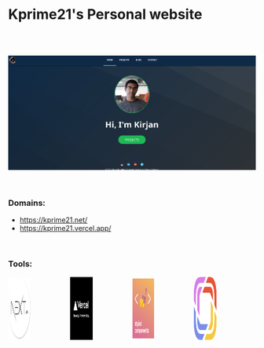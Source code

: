 # Kprime21's Personal website 



<br>
<br>


![text](public/website.png)

<br>

### Domains:

- https://kprime21.net/
- https://kprime21.vercel.app/


<br>

### Tools:
<div style="display:flex;flex-direction:row; justify-content:flex-start;">
<a href = 'https://nextjs.org/' target='_blank' style="margin-right:5rem;">
<img src="./public/nextjs.png" width="128" height="128" />
</a>
<a href = 'https://vercel.com/' target='_blank' style="margin-right:5rem;">
<img src="./public/vercel.jpg" width="128" height="128" />
</a>
<a href = 'https://styled-components.com/' target='_blank' style="margin-right:5rem;">
<img src="./public/styledcomp.png" width="128" height="128" />
</a> 
<a href = 'https://prismic.io/' target='_blank' style="margin-right:5rem;">
<img src="./public/prismic.svg" width="128" height="128" />
</a>


</div>


